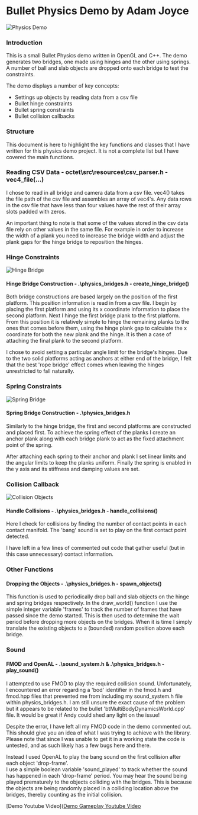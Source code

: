 # Bullet Physics Demo by Adam Joyce

![Physics Demo](https://raw.github.com/adamjoyce/octet/tree/working/octet/src/examples/example_shapes/README_images/bridges.PNG "Physics Bridges")

### Introduction
This is a small Bullet Physics demo written in OpenGL and C++.  The demo generates two bridges, one made
using hinges and the other using springs.  A number of ball and slab objects are dropped onto each bridge
to test the constraints.

The demo displays a number of key concepts:
* Settings up objects by reading data from a csv file
* Bullet hinge constraints
* Bullet spring constraints
* Bullet collision callbacks

### Structure
This document is here to highlight the key functions and classes that I have written for this physics
demo project.  It is not a complete list but I have covered the main functions.

### Reading CSV Data - octet\src\resources\csv_parser.h - vec4_file(...)
I chose to read in all bridge and camera data from a csv file.  vec4() takes the file path of the csv file
and assembles an array of vec4's.  Any data rows in the csv file that have less than four values have the rest 
of their array slots padded with zeros.

An important thing to note is that some of the values stored in the csv data file rely on other values in
the same file.  For example in order to increase the width of a plank you need to increase the bridge width
and adjust the plank gaps for the hinge bridge to reposition the hinges.

### Hinge Constraints

![Hinge Bridge](https://raw.github.com/adamjoyce/octet/tree/working/octet/src/examples/example_shapes/README_images/hinge_bridge.PNG "Hinge Bridge")

#### Hinge Bridge Construction - .\physics_bridges.h - create_hinge_bridge()
Both bridge constructions are based largely on the position of the first platform.  This position information
is read in from a csv file.  I begin by placing the first platform and using its x coordinate information
to place the second platform.  Next I hinge the first bridge plank to the first platform.  From this position
it is relatively simple to hinge the remaining planks to the ones that comes before them, using the hinge plank
gap to calculate the x coordinate for both the new plank and the hinge.  It is then a case of attaching the
final plank to the second platform.

I chose to avoid setting a particular angle limit for the bridge's hinges.  Due to the two solid platforms
acting as anchors at either end of the bridge, I felt that the best 'rope bridge' effect comes when leaving
the hinges unrestricted to fall naturally.

### Spring Constraints

![Spring Bridge](https://raw.github.com/adamjoyce/octet/tree/working/octet/src/examples/example_shapes/README_images/spring_bridge.PNG "Spring Bridge")

#### Spring Bridge Construction - .\physics_bridges.h
Similarly to the hinge bridge, the first and second platforms are constructed and placed first.  To 
achieve the spring effect of the planks I create an anchor plank along with each bridge plank to act 
as the fixed attachment point of the spring.

After attaching each spring to their anchor and plank I set linear limits and the angular limits to keep
the planks uniform.  Finally the spring is enabled in the y axis and its stiffness and damping values 
are set.

### Collision Callback

![Collision Objects](https://raw.github.com/adamjoyce/octet/tree/working/octet/src/examples/example_shapes/README_images/collision_objects.PNG "Collision Objects")

#### Handle Collisions - .\physics_bridges.h - handle_collisions()
Here I check for collisions by finding the number of contact points in each contact manifold.  The 'bang'
sound is set to play on the first contact point detected.

I have left in a few lines of commented out code that gather useful (but in this case unnecessary) contact
information.

### Other Functions

#### Dropping the Objects - .\physics_bridges.h - spawn_objects()
This function is used to periodically drop ball and slab objects on the hinge and spring bridges 
respectively.  In the draw_world() function I use the simple integer variable 'frames' to track the
number of frames that have passed since the demo started.  This is then used to determine the wait 
period before dropping more objects on the bridges.  When it is time I simply translate the existing objects
to a (bounded) random position above each bridge.

### Sound

#### FMOD and OpenAL - .\sound_system.h & .\physics_bridges.h - play_sound()
I attempted to use FMOD to play the required collision sound.  Unfortunately, I encountered an error 
regarding a 'bod' identifier in the fmod.h and fmod.hpp files that prevented me from including my 
sound_system.h file within physics_bridges.h.  I am still unsure the exact cause of the problem but
it appears to be related to the bullet 'btMultiBodyDynamicsWorld.cpp' file.  It would be great if 
Andy could shed any light on the issue!

Despite the error, I have left all my FMOD code in the demo commented out. This should give you an idea 
of what I was trying to achieve with the library.  Please note that since I was unable to get it in a
working state the code is untested, and as such likely has a few bugs here and there.

Instead I used OpenAL to play the bang sound on the first collision after each object 'drop-frame'.  
I use a simple boolean variable 'sound_played' to track whether the sound has happened in each 
'drop-frame' period.  You may hear the sound being played prematurely to the objects colliding with
the bridges.  This is because the objects are being randomly placed in a colliding location above
the bridges, thereby counting as the initial collision.


[Demo Youtube Video]([Demo Gameplay Youtube Video](https://www.youtube.com/watch?v=CTASXvUjPmk "Demo Youtube Video")